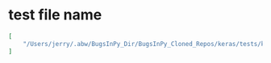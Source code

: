 # test file name

```json
[
    "/Users/jerry/.abw/BugsInPy_Dir/BugsInPy_Cloned_Repos/keras/tests/keras/test_sequential_model.py"
]
```
